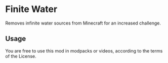 # Finite Water

Removes infinite water sources from Minecraft for an increased challenge.

## Usage

You are free to use this mod in modpacks or videos, according to the terms of the License.
